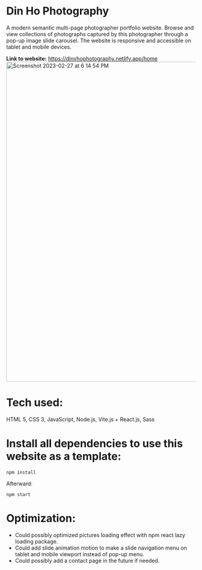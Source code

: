# Din Ho Photography 
A modern semantic multi-page photographer portfolio website. Browse and view collections of photographs captured by this photographer through a pop-up image slide carousel. The website is responsive and accessible on tablet and mobile devices.

**Link to website:** https://dinvhophotography.netlify.app/home
<img width="851" alt="Screenshot 2023-02-27 at 6 14 54 PM" src="https://user-images.githubusercontent.com/100463706/221735999-39d0eb14-4ebd-41f5-a7b6-447635e3589f.png">

# Tech used:
HTML 5, CSS 3, JavaScript, Node.js, Vite.js + React.js, Sass

# Install all dependencies to use this website as a template:

`npm install`

Afterward:

`npm start`

# Optimization: 
- Could possibly optimized pictures loading effect with npm react lazy loading package. 
- Could add slide animation motion to make a slide navigation menu on tablet and mobile viewport instead of pop-up menu.
- Could possibly add a contact page in the future if needed. 
